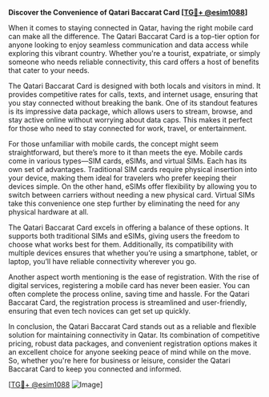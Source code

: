 **Discover the Convenience of Qatari Baccarat Card [[TG💪+ @esim1088](https://t.me/s/esim1088)]**

When it comes to staying connected in Qatar, having the right mobile card can make all the difference. The Qatari Baccarat Card is a top-tier option for anyone looking to enjoy seamless communication and data access while exploring this vibrant country. Whether you're a tourist, expatriate, or simply someone who needs reliable connectivity, this card offers a host of benefits that cater to your needs.

The Qatari Baccarat Card is designed with both locals and visitors in mind. It provides competitive rates for calls, texts, and internet usage, ensuring that you stay connected without breaking the bank. One of its standout features is its impressive data package, which allows users to stream, browse, and stay active online without worrying about data caps. This makes it perfect for those who need to stay connected for work, travel, or entertainment.

For those unfamiliar with mobile cards, the concept might seem straightforward, but there’s more to it than meets the eye. Mobile cards come in various types—SIM cards, eSIMs, and virtual SIMs. Each has its own set of advantages. Traditional SIM cards require physical insertion into your device, making them ideal for travelers who prefer keeping their devices simple. On the other hand, eSIMs offer flexibility by allowing you to switch between carriers without needing a new physical card. Virtual SIMs take this convenience one step further by eliminating the need for any physical hardware at all.

The Qatari Baccarat Card excels in offering a balance of these options. It supports both traditional SIMs and eSIMs, giving users the freedom to choose what works best for them. Additionally, its compatibility with multiple devices ensures that whether you’re using a smartphone, tablet, or laptop, you’ll have reliable connectivity wherever you go.

Another aspect worth mentioning is the ease of registration. With the rise of digital services, registering a mobile card has never been easier. You can often complete the process online, saving time and hassle. For the Qatari Baccarat Card, the registration process is streamlined and user-friendly, ensuring that even tech novices can get set up quickly.

In conclusion, the Qatari Baccarat Card stands out as a reliable and flexible solution for maintaining connectivity in Qatar. Its combination of competitive pricing, robust data packages, and convenient registration options makes it an excellent choice for anyone seeking peace of mind while on the move. So, whether you're here for business or leisure, consider the Qatari Baccarat Card to keep you connected and informed.

[[TG💪+ @esim1088](https://t.me/s/esim1088) ![Image](https://i.postimg.cc/Y0z9fWf4/image.png)]